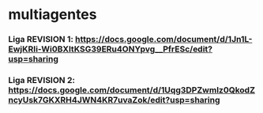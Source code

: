 # multiagentes

### Liga REVISION 1: https://docs.google.com/document/d/1Jn1L-EwjKRIi-Wi0BXltKSG39ERu4ONYpvg__PfrESc/edit?usp=sharing
### Liga REVISION 2: https://docs.google.com/document/d/1Uqg3DPZwmlz0QkodZncyUsk7GKXRH4JWN4KR7uvaZok/edit?usp=sharing
